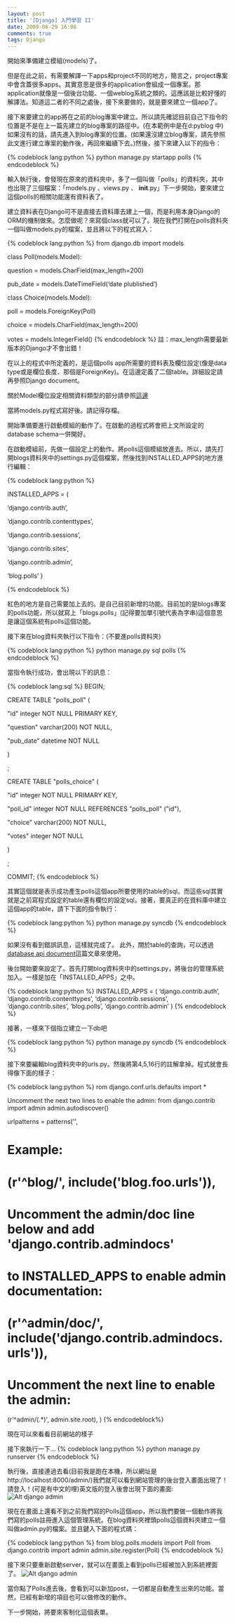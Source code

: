 ```yaml
---
layout: post
title: '[Django] 入門學習 II'
date: 2009-06-29 16:08
comments: true
tags: Django
---
```


開始來準備建立模組(models)了。
<!--more-->
但是在此之前，有需要解譯一下apps和project不同的地方，簡言之，project專案中會含蓋很多apps。其實意思是很多的application會組成一個專案。那application就像是一個後台功能、一個weblog系統之類的。這應該是比較好懂的解譯法。知道這二者的不同之處後，接下來要做的，就是要來建立一個app了。

接下來要建立的app將在之前的blog專案中建立。所以請先確認目前自己下指令的位置是不是在上一篇先建立的blog專案的路徑中。(在本範例中是在d:pyblog 中)如果沒有的話，請先進入到blog專案的位置。(如果還沒建立blog專案，請先參照此文進行建立專案的動作後，再回來繼續下去。)然後，接下來建入以下的指令：

{% codeblock lang:python %}
python manage.py startapp polls
{% endcodeblock %}

輸入執行後，會發現在原來的資料夾中，多了一個叫做「polls」的資料夾，其中也出現了三個檔案：「models.py 、views.py 、 __init__.py」下一步開始，要來建立這個polls的相關功能還有資料表了。

建立資料表在Django可不是直接去資料庫去建上一個，而是利用本身Django的ORM的機制做來。怎麼做呢？來寫個class就可以了。現在我們打開在polls資料夾一個叫做models.py的檔案，並且將以下的程式寫入：

{% codeblock lang:python %}
from django.db import models

class Poll(models.Model):

question = models.CharField(max_length=200)

pub_date = models.DateTimeField(‘date plublished’)

class Choice(models.Model):

poll = models.ForeignKey(Poll)

choice = models.CharField(max_length=200)

votes = models.IntegerField()
{% endcodeblock %}
註：max_length需要最新版本的Django才不會出錯！

在以上的程式中所定義的，是這個polls app所需要的資料表及欄位設定(像是data type或是欄位長度、那個是ForeignKey)。在這邊定義了二個table。詳細設定請再參照Django document。

關於Model欄位設定相關資料類型的部分請參照[這邊](http://docs.djangoproject.com/en/dev/ref/models/fields/#django.db.models.Field.blank)


當將models.py程式寫好後。請記得存檔。

開始準備要進行啟動模組的動作了。在啟動的過程式將會把上文所設定的database schema一併開好。

在啟動模組前，先做一個設定上的動作。將polls這個模組放進去。所以，請先打開blogs資料夾中的settings.py這個檔案，然後找到INSTALLED_APPS的地方進行編輯：

{% codeblock lang:python %}

INSTALLED_APPS = (

‘django.contrib.auth’,

‘django.contrib.contenttypes’,

‘django.contrib.sessions’,

‘django.contrib.sites’,

‘django.contrib.admin’,

‘blog.polls’
}

{% endcodeblock %}

紅色的地方是自己需要加上去的。是自己目前新增的功能。目前加的是blogs專案的polls功能，所以就寫上「blogs.polls」(記得要加單引號代表為字串)這個意思是讓這個系統有polls這個功能。

接下來在blog資料夾執行以下指令：(不要進polls資料夾)

{% codeblock lang:python %}
python manage.py sql polls
{% endcodeblock %}

當指令執行成功，會出現以下的訊息：

{% codeblock lang:sql %}
BEGIN;

CREATE TABLE "polls_poll" (

"id" integer NOT NULL PRIMARY KEY,

"question" varchar(200) NOT NULL,

"pub_date" datetime NOT NULL

)

;

CREATE TABLE "polls_choice" (

"id" integer NOT NULL PRIMARY KEY,

"poll_id" integer NOT NULL REFERENCES "polls_poll" ("id"),

"choice" varchar(200) NOT NULL,

"votes" integer NOT NULL

)

;

COMMIT;
{% endcodeblock %}

其實這個就是表示成功產生polls這個app所要使用的table的sql。而這些sql其實就是之前寫程式設定的table還有欄位的設定sql。接著，要真正的在資料庫中建立這個app的table，請下下面的指令執行：

{% codeblock lang:python %}
python manage.py syncdb
{% endcodeblock %}

如果沒有看到錯誤訊息，這樣就完成了。
此外，關於table的查詢，可以透過[database api document](http://docs.djangoproject.com/en/dev/topics/db/queries/#topics-db-queries)這篇文章來使用。

後台開始要來設定了。首先打開blog資料夾中的settings.py，將後台的管理系統加入。一樣是加在「INSTALLED_APPS」之中。

{% codeblock lang:python %}
INSTALLED_APPS = (
‘django.contrib.auth’,
‘django.contrib.contenttypes’,
‘django.contrib.sessions’,
‘django.contrib.sites’,
‘blog.polls’,
‘django.contrib.admin’
)
{% endcodeblock %}

接著，一樣來下個指立建立一下db吧

{% codeblock lang:python %}
python manage.py syncdb
{% endcodeblock %}

接下來要編輯blog資料夾中的urls.py。然後將第4,5,16行的註解拿掉。程式就會長得像下面的樣子：

{% codeblock lang:python %}
rom django.conf.urls.defaults import *

Uncomment the next two lines to enable the admin:
from django.contrib import admin
admin.autodiscover()

urlpatterns = patterns('',
# Example:
# (r'^blog/', include('blog.foo.urls')),

# Uncomment the admin/doc line below and add 'django.contrib.admindocs'
# to INSTALLED_APPS to enable admin documentation:
# (r'^admin/doc/', include('django.contrib.admindocs.urls')),
# Uncomment the next line to enable the admin:
(r'^admin/(.*)', admin.site.root),
)
{% endcodeblock%}

現在可以來看看目前網站的樣子

接下來執行一下…
{% codeblock lang:python %}
python manage.py runserver
{% endcodeblock %}

執行後，直接連過去看(目前我是跑在本機，所以網址是http://localhost:8000/admin/)我們就可以看到網站管理的後台登入畫面出現了！請登入！(可是有中文的哩)英文版的登入後會出現下面的畫面:
![Alt django admin](http://docs.djangoproject.com/en/dev/_images/admin02t.png "django 後台畫面(官方英文圖片)")

現在在畫面上還看不到之前我們寫的Polls這個app，所以我們要做一個動作將我們寫的polls註冊進入這個管理系統。在blog資料夾裡頭polls這個資料夾建立一個叫做admin.py的檔案。並且鍵入下面的程式碼：

{% codeblock lang:python %}
from blog.polls.models import Poll
from django.contrib import admin
admin.site.register(Poll)
{% endcodeblock %}

接下來只要重新啟動server，就可以在畫面上看到polls已經被加入到系統裡面了。
![Alt django admin](http://docs.djangoproject.com/en/dev/_images/admin03t.png "django 後台加入polls的畫面(官方英文圖片)")

當你點了Polls進去後，會看到可以新加post，一切都是自動產生出來的功能。當然，已經有新增的項目也可以做修改的動作。

下一步開始，將要來客制化這個表單。